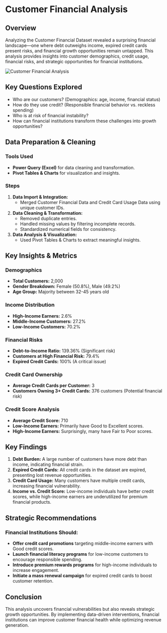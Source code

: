 # Customer Financial Analysis

## Overview
Analyzing the Customer Financial Dataset revealed a surprising financial landscape—one where debt outweighs income, expired credit cards present risks, and financial growth opportunities remain untapped. This analysis provides insights into customer demographics, credit usage, financial risks, and strategic opportunities for financial institutions.

![Customer Financial Analysis](https://github.com/user-attachments/assets/38256d74-f63a-4cce-bc9b-bfae6c34068d)


## Key Questions Explored
- Who are our customers? (Demographics: age, income, financial status)
- How do they use credit? (Responsible financial behavior vs. reckless spending)
- Who is at risk of financial instability?
- How can financial institutions transform these challenges into growth opportunities?

## Data Preparation & Cleaning
### Tools Used
- **Power Query (Excel)** for data cleaning and transformation.
- **Pivot Tables & Charts** for visualization and insights.

### Steps
1. **Data Import & Integration:**
   - Merged Customer Financial Data and Credit Card Usage Data using unique customer IDs.
2. **Data Cleaning & Transformation:**
   - Removed duplicate entries.
   - Handled missing values by filtering incomplete records.
   - Standardized numerical fields for consistency.
3. **Data Analysis & Visualization:**
   - Used Pivot Tables & Charts to extract meaningful insights.

## Key Insights & Metrics
### Demographics
- **Total Customers:** 2,000
- **Gender Breakdown:** Female (50.8%), Male (49.2%)
- **Age Group:** Majority between 32-45 years old

### Income Distribution
- **High-Income Earners:** 2.6%  
- **Middle-Income Customers:** 27.2%  
- **Low-Income Customers:** 70.2%  

### Financial Risks
- **Debt-to-Income Ratio:** 139.36% (Significant risk)  
- **Customers at High Financial Risk:** 79.4%  
- **Expired Credit Cards:** 100% (A critical issue)  

### Credit Card Ownership
- **Average Credit Cards per Customer:** 3  
- **Customers Owning 3+ Credit Cards:** 376 customers (Potential financial risk)  

### Credit Score Analysis
- **Average Credit Score:** 710  
- **Low-Income Earners:** Primarily have Good to Excellent scores.  
- **High-Income Earners:** Surprisingly, many have Fair to Poor scores.  

## Key Findings
1. **Debt Burden:** A large number of customers have more debt than income, indicating financial strain.  
2. **Expired Credit Cards:** All credit cards in the dataset are expired, presenting lost revenue opportunities.  
3. **Credit Card Usage:** Many customers have multiple credit cards, increasing financial vulnerability.  
4. **Income vs. Credit Score:** Low-income individuals have better credit scores, while high-income earners are underutilized for premium financial products.  

## Strategic Recommendations
### Financial Institutions Should:
- **Offer credit card promotions** targeting middle-income earners with Good credit scores.  
- **Launch financial literacy programs** for low-income customers to encourage responsible spending.  
- **Introduce premium rewards programs** for high-income individuals to increase engagement.  
- **Initiate a mass renewal campaign** for expired credit cards to boost customer retention.  

## Conclusion
This analysis uncovers financial vulnerabilities but also reveals strategic growth opportunities. By implementing data-driven interventions, financial institutions can improve customer financial health while optimizing revenue generation.  

